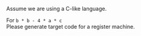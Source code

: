 Assume we are using a C-like language.

For <code>b * b - 4 * a * c</code><br>
Please generate target code for a register machine.
